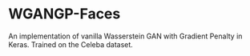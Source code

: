 # WGANGP-Faces
An implementation of vanilla Wasserstein GAN with Gradient Penalty in Keras. Trained on the Celeba dataset.
